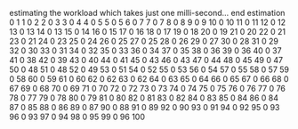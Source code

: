 estimating the workload which takes just one milli-second...
end estimation
0	1	1
0	2	2
0	3	3
0	4	4
0	5	5
0	5	6
0	7	7
0	7	8
0	8	9
0	9	10
0	10	11
0	11	12
0	12	13
0	13	14
0	13	15
0	14	16
0	15	17
0	16	18
0	17	19
0	18	20
0	19	21
0	20	22
0	21	23
0	21	24
0	23	25
0	24	26
0	25	27
0	25	28
0	26	29
0	27	30
0	28	31
0	29	32
0	30	33
0	31	34
0	32	35
0	33	36
0	34	37
0	35	38
0	36	39
0	36	40
0	37	41
0	38	42
0	39	43
0	40	44
0	41	45
0	43	46
0	43	47
0	44	48
0	45	49
0	47	50
0	48	51
0	48	52
0	49	53
0	51	54
0	52	55
0	53	56
0	54	57
0	55	58
0	57	59
0	58	60
0	59	61
0	60	62
0	62	63
0	62	64
0	63	65
0	64	66
0	65	67
0	66	68
0	67	69
0	68	70
0	69	71
0	70	72
0	72	73
0	73	74
0	74	75
0	75	76
0	76	77
0	76	78
0	77	79
0	78	80
0	79	81
0	80	82
0	81	83
0	82	84
0	83	85
0	84	86
0	84	87
0	85	88
0	86	89
0	87	90
0	88	91
0	89	92
0	90	93
0	91	94
0	92	95
0	93	96
0	93	97
0	94	98
0	95	99
0	96	100

